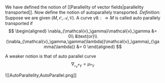 We have defined the notion of [[Parallelity of vector fields|parallelity transported]]. Now define the notion of autoparallely transported.
*Definition:* Suppose we are given $(M,\mathcal{O},\mathcal{A},\nabla)$. A curve $\gamma \mathbb{R}:\rightarrow M$ is called auto parallely transported if 
$$
\begin{aligned}
\nabla_{\mathcal{v}_\gamma}\mathcal{v}_\gamma &= 0\\
&\text{or}\\
(\nabla_{\mathcal{v}_\gamma,\gamma(\lambda)}\mathcal{v}_\gamma)_{\gamma(\lambda)} &= 0
\end{aligned}
$$

A weaker notion is that of auto parallel curve
$$
\nabla_{\mathcal{v}_\gamma}\mathcal{v}_\gamma = \mu \mathcal{v}_\gamma
$$

![[AutoParallelity,AutoParallel.png]]